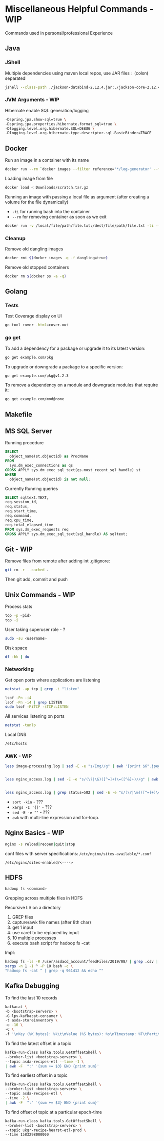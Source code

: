 # Miscellaneous Helpful Commands - WIP

Commands used in personal/professional Experience

## Java

### JShell

Multiple dependencies using maven local repos, use JAR files `:` (colon) separated

```bash
jshell --class-path ./jackson-databind-2.12.4.jar:./jackson-core-2.12.4.jar:./jackson-annotations-2.12.4.jar
```

### JVM Arguments - WIP

Hibernate enable SQL generation/logging

```bash
-Dspring.jpa.show-sql=true \
-Dspring.jpa.properties.hibernate.format_sql=true \
-Dlogging.level.org.hibernate.SQL=DEBUG \
-Dlogging.level.org.hibernate.type.descriptor.sql.BasicBinder=TRACE
```

## Docker

Run an image in a container with its name

```bash
docker run --rm `docker images --filter reference='*/log-generator' --format '{{.ID}}'`
```

Loading image from file

```bash
docker load < Downloads/scratch.tar.gz
```

Running an image with passing a local file as argument (after creating a volume for the file dynamically)

- `-ti` for running bash into the container
- `--rm` for removing container as soon as we exit

```bash
docker run -v /local/file/path/file.txt:/dest/file/path/file.txt -ti --rm some-docker-image:tag arg1 arg2
```

### Cleanup

Remove old dangling images

```bash
docker rmi $(docker images -q -f dangling=true)
```

Remove old stopped containers

```bash
docker rm $(docker ps -a -q)
```

## Golang

### Tests

Test Coverage display on UI

```bash
go tool cover -html=cover.out
```

### go get

To add a dependency for a package or upgrade it to its latest version:

```bash
go get example.com/pkg
```

To upgrade or downgrade a package to a specific version:

```bash
go get example.com/pkg@v1.2.3
```

To remove a dependency on a module and downgrade modules that require it:

```bash
go get example.com/mod@none
```

## Makefile

## MS SQL Server

Running procedure

```sql
SELECT
  object_name(st.objectid) as ProcName
FROM
  sys.dm_exec_connections as qs
CROSS APPLY sys.dm_exec_sql_text(qs.most_recent_sql_handle) st
WHERE
  object_name(st.objectid) is not null;
```

Currently Running queries

```sql
SELECT sqltext.TEXT,
req.session_id,
req.status,
req.start_time,
req.command,
req.cpu_time,
req.total_elapsed_time
FROM sys.dm_exec_requests req
CROSS APPLY sys.dm_exec_sql_text(sql_handle) AS sqltext;
```

## Git - WIP

Remove files from remote after adding int .gitignore:

```bash
git rm -r --cached .
```

Then git add, commit and push

## Unix Commands - WIP

Process stats

```bash
top -p <pid>
top -i
```

User taking superuser role - ?

```bash
sudo -su <username>
```

Disk space

```bash
df -hk | du
```

### Networking

Get open ports where applications are listening

```bash
netstat -ap tcp | grep -i "listen"

lsof -Pn -i4
lsof -Pn -i4 | grep LISTEN
sudo lsof -PiTCP -sTCP:LISTEN
```

All services listening on ports

```bash
netstat -tunlp
```

Local DNS

```bash
/etc/hosts
```

### AWK - WIP

```bash
less image-processing.log | sed -E -e "s/Img//g" | awk '{print $6".jpeg"}' | xargs -I '{}' sudo mv ./tmp/{} ./temp-images/


less nginx_access.log | sed -E -e "s/(\?|\&)([^=]+)\=([^&]+)//g" | awk '{print $2 "\t" $10}' | sort -k1n


less nginx_access.log | grep status=502 | sed -E -e "s/(\?|\&)([^=]+)\=([^&]+)//g" | awk '{arr[$10]++}END{for(a in arr) print arr[a], "\t" a}' | sort -k1n
```

- `sort -k1n` - ???
- `xargs -I '{}'` - ???
- `sed -E -e ""` - ???
- `awk` with multi-line expression and for-loop.

## Nginx Basics - WIP

```bash
nginx -s reload|reopen|quit|stop
```

conf files with server specifications: `/etc/nginx/sites-available/*.conf`

`/etc/nginx/sites-enabled/<---->`

## HDFS

```bash
hadoop fs <command>
```

Grepping across multiple files in HDFS

Recursive LS on a directory

1. GREP files
2. capture/awk file names (after 8th char)
3. get 1 input
4. use caret to be replaced by input
5. 10 multiple processes
6. execute bash script for hadoop fs -cat

Impl:

```bash
hadoop fs -ls -R /user/asdacd_account/feedFiles/2019/08/ | grep .csv | awk '{print $8}' | \
xargs -n 1 -I ^ -P 10 bash -c \
"hadoop fs -cat ^ | grep -q 961412 && echo ^"
```

## Kafka Debugging

To find the last 10 records

```bash
kafkacat \
-b <bootstrap-servers> \
-G lpv-kafkacat-consumer \
-t asda-storeinventory \
-o -10 \
-C \
-f '\nKey (%K bytes): %k\t\nValue (%S bytes): %s\nTimestamp: %T\tPartition: %p\tOffset: %o\n--\n'
```

To find the latest offset in a topic

```bash
kafka-run-class kafka.tools.GetOffsetShell \
--broker-list <bootstrap-servers> \
--topic asda-recipes-etl --time -1 \
| awk -F  ":" '{sum += $3} END {print sum}'
```

To find earliest offset in a topic

```bash
kafka-run-class kafka.tools.GetOffsetShell \
--broker-list <bootstrap-servers> \
--topic asda-recipes-etl \
--time -2 \
| awk -F  ":" '{sum += $3} END {print sum}'
```

To find offset of topic at a particular epoch-time

```bash
kafka-run-class kafka.tools.GetOffsetShell \
--broker-list <bootstrap-servers> \
--topic ukgr-recipe-hearst-etl-prod \
--time 1583298000000
```
